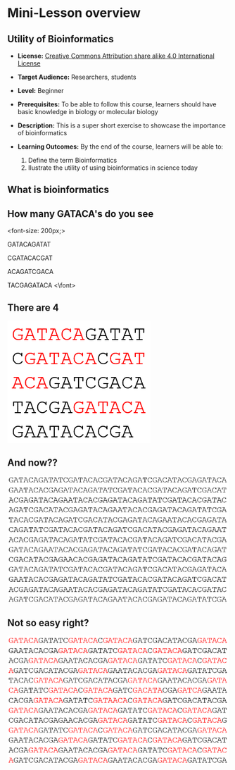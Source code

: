 <!--
title: "Liascript Presentations"

import: https://raw.githubusercontent.com/LiaScript/CodeRunner/master/README.md
        https://raw.githubusercontent.com/LiaTemplates/BeforeAndAfter/0.0.1/README.md

icon:   https://tess.elixir-europe.org/assets/elixir/elixir-tess-219b707c4912e9c46c917a24ce72b464ec9f2fd56ce03dbcee8b2f6b9ac98a44.svg

link:   https://cdnjs.cloudflare.com/ajax/libs/animate.css/4.1.1/animate.min.css
        https://fonts.googleapis.com/css?family=Lato:400,400italic,700
        style.css

@runR: @LIA.eval(`["main.R"]`, `none`, `Rscript main.R`)

@JSONLD
<script run-once>
  let json = @0 

  const script = document.createElement('script');
  script.type = 'application/ld+json';
  script.text = JSON.stringify(json);

  document.head.appendChild(script);

  // this is only needed to prevent and output,
  // as long as the result of a script is undefined,
  // it is not shown or rendered within LiaScript
  console.debug("added json to head")
</script>
@end


link:   https://unpkg.com/leaflet@1.9.4/dist/leaflet.css
script: https://unpkg.com/leaflet@1.9.4/dist/leaflet.js

-->

# Mini-Lesson overview

## Utility of Bioinformatics

*  **License:** [Creative Commons Attribution share alike 4.0 International  License](https://creativecommons.org/licenses/by-sa/4.0/deed.en)

* **Target Audience:** Researchers, students

* **Level:** Beginner  

* **Prerequisites:** To be able to follow this course, learners should have basic knowledge in biology or molecular biology

* **Description:** This is a super short exercise to showcase the importance of bioinformatics
 
* **Learning Outcomes:**  By the end of the course, learners will be able to:

     1. Define the term Bioinformatics 
     2. Ilustrate the utility of using bioinformatics in science today

## What is bioinformatics

## How many GATACA's do you see

<font-size: 200px;>

GATACAGATAT

CGATACACGAT

ACAGATCGACA

TACGAGATACA
<\font>

## There are 4 

![](https://github.com/marceladavila/FAIR_course/blob/main/images/dos.png)


## And now??

![](https://github.com/marceladavila/FAIR_course/blob/main/images/tres.png)

## Not so easy right?

![](https://github.com/marceladavila/FAIR_course/blob/main/images/cuatro.png)


